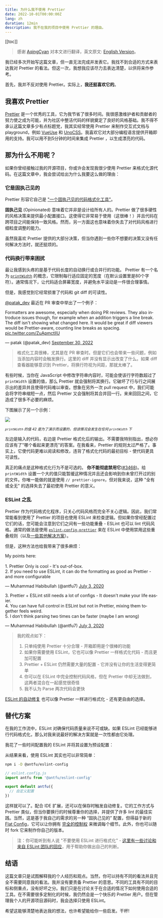 ```yaml
---
title: 为什么我不使用 Prettier
date: 2022-10-01T00:00:00Z
lang: zh
duration: 12min
description: 我不在我的项目中使用 Prettier 的理由。
---
```


[[toc]]

> 感谢 [AqingCyan](https://github.com/AqingCyan) 对本文进行翻译，英文原文: [English Version](/posts/why-not-prettier)。

我已经多次开始写这篇文章，但一直无法完成并发表它。我找不到合适的方式来表达我对 Prettier 的看法。但这一次，我想我应该尽力去表达清楚，以供将来作参考。

首先，我并不反对使用 Prettier。实际上，**我还挺喜欢它的**。

## 我喜欢 Prettier

[Prettier](https://prettier.io/) 是一个优秀的工具，它为我节省了很多时间。我很感激维护者和贡献者的努力使之成为可能，并为社区中整洁代码的样貌奠定了良好的风格基础。我不得不承认这篇文章多少有点标题党，我其实经常使用 Prettier 来制作交互式文档与 playground，例如 [VueUse](https://github.com/vueuse/vueuse/blob/c7dd1a48471d0a8b4f2b5a567baa12c24504eaee/scripts/utils.ts#L36-L46) 和 [UnoCSS](https://github.com/unocss/unocss/blob/7c332f235aff2045addb60c2668331a3ccfd1359/packages/inspector/client/composables/usePrettify.ts)。我喜欢它对大部分编程语言提供开箱即用的支持。我可以用不到5分钟的时间来集成 Prettier ，以生成漂亮的代码。

## 那为什么不用呢？

如果你曾经接触过我的开源项目，你或许会发现我很少使用 Prettier 来格式化源代码。在这篇文章中，我会尝试给出为什么我要这么做的理由：

### 它是固执己见的

Prettier 形容它自己是 ["一个固执己见的代码格式化工具"](https://github.com/prettier/prettier)。

**固执己见** (Opinionated) 意味着它并非是设计给所有人的。Prettier 做了很多硬性的风格决策来提供最小配置接口。这使得它非常易于使用（这很棒！）并且代码在跨项目之间能保持一致风格。然而，另一方面这也意味着你失去了对代码风格进行细粒度调整的能力。

虽然我喜欢 Prettier 提供的大部分决策，但当你遇到一些你不想要的决策又没有任何解决方法时，就还挺烦的。

### 代码换行带来困扰

最让我感到头疼的是基于代码长度的自动换行或合并行的功能。 Prettier 有一个名为 [`printWidth`](https://prettier.io/docs/en/options.html#print-width) 的概念，它限制每行适应固定的宽度（在默认设置里是80个字符）。通常情况下，让代码适合屏幕宽度，并避免水平滚动是一件很合理事情。

但是，我感觉到它经常损害了代码和 git diff 的可读性。

[@patak_dev](https://twitter.com/patak_dev) 最近在 PR 审查中举出了一个例子：

<Tweet>
<p lang="en" dir="ltr">Formatters are awesome, especially when doing PR reviews. They also introduce issues though, for example when an addition triggers a line break. The diff isn&#39;t showing what changed here. It would be great if diff viewers would be Prettier-aware, counting line breaks as spacing. <a href="https://t.co/ZuApmctllU">pic.twitter.com/ZuApmctllU</a></p>&mdash; patak (@patak_dev) <a href="https://twitter.com/patak_dev/status/1575784199767859200?ref_src=twsrc%5Etfw">September 30, 2022</a>
</Tweet>

> 格式化工具很棒，尤其是在 PR 审查时。但是它们也会带来一些问题，例如当添加内容时会触发换行。这里的 diff 并没有显示出改变了什么。如果 diff 查看器能够意识到 Prettier，将换行符视为间距，那就太棒了。

有些时候，当你在 JavaScript 中修改字符串内容时，可能会使该行字符数超过了 `printWidth` 设置的值，那么 Prettier 就会强制将其换行。它破坏了行与行之间展示出的差异并且使得代码难以审查。想象在另外一次 pull request 中，我们可能会将字符串缩短一点，然后 Prettier 又会强制将其合并回一行。来来回回之间，它造成了很多不必要的麻烦。

下图展示了另一个示例：

<a href="https://prettier.io/playground/#N4Igxg9gdgLgprEAuc0DOMAEBXNcBOamAvJgNoA6UmmwOe+AkgCZKYCMANPQVAIYBbOGwogAggBsAZgEs4mAMJ98QiTJh9RmAL6cqNOrgIs2AJm5H8-ISJABxGf0wAlCGgAWfKFt37aPJlZMAGYLBmthTFEAZXdsAHNMADk+ACNsHz1qf0sTTAAWMN5BSNFnPncBL0wAMXw+Bky-QwY8gFYiqxLbABU3d3kAGQBPbFSEJuyW4yCANk6I22iCeJkIZJkJCCllSYBdAG4qEE4QCAAHGDWoNGRQZXwIAHcABWUEW5Q+CSe+YdvTql6mAANZwGDREqDRxwZA7CR4QHAsEQ858MCOeLIGD4bBwU5wATjZjMODMQZeeLYPjxOA1CAqPgwK5QLFfbAwCAnEDuGACCQAdXc6jgaDRYDgyxu6hkADd1MNkOA0ACQI4GDAXvV4lU4d9ESAAFZoAAe0UxEjgAEVsBB4HqEfiQGjCAQlak0nAJNzzvhHDABTJmDB3Mh8uZnY88AL6uclb7RQRZbDTgBHW3wLUXT4gBoAWigcDJZO5+Dg6ZkZa1NN1SHhBrwAhk2NxTrQFutGdhdf1To0qUDwdDSAjOL4m0xCggAlrIFFbW5Rh6aU+9adsrxjCgpNg0TAfsuYm30Rgw0tDrw2m0QA" target="_blank">
<img src="/images/prettier-print-width.png" scale-110 block m="b--5!" />
</a>

<sup><em>`printWidth` 的值 42 是为了演示而设置的，但该情况会发生在任何 `printWidth` 下</em></sup>

左边是输入的代码，右边是 Prettier 格式化后的输出。不需要我特别指出，想必你应该有了"哪个看起来更漂亮"的答案。在我看来，Prettier 的规则太过严格了。事实上，它使代码更难以阅读和修改，违背了格式化代码的最初目标 - 使代码更具可读性。

真正的痛点是这种格式化行为不是可选的。 **你不能彻底禁用它**([#3468](https://github.com/prettier/prettier/issues/3468))。给 `printWidth` 设置一个大的值只能暂缓这种情况并且还会影响到你未曾打开过的别的文件。你唯一能做的就是使用 `// prettier-ignore`，但对我来说，这种 "全有或全无" 的选择失去了最初使用 Prettier 的意义。

### ESLint 之乱

Prettier 作为代码格式化程序，只关心代码风格而完全不关心逻辑。因此，我们常常能看到使用了 Prettier 的项目也使用 ESLint 来检查逻辑。但如果你曾经配置过它们的话，您可能会注意到它们之间有一些功能重叠 - ESLint 也可以 lint 代码风格。通常的做法是使用 [`eslint-config-prettier`](https://github.com/prettier/eslint-config-prettier) 来在 ESLint 中使用禁用这些重叠规则（以及[一些其他解决方案](https://prettier.io/docs/en/integrating-with-linters.html)）。

但是，这种方法也给我带来了很多麻烦：

<Tweet conversation="none">
<p lang="en" dir="ltr">My points here:<br><br>1. Prettier Only is cool - It&#39;s out-of-box.<br>2. If you need to use ESLint, it can do the formatting as good as Prettier - and more configurable</p>&mdash; Muhammad Habibullah (@antfu7) <a href="https://twitter.com/antfu7/status/1279149211523538944?ref_src=twsrc%5Etfw">July 3, 2020</a>
</Tweet>

<Tweet conversation="none">
<p lang="en" dir="ltr">3. Prettier + ESLint still needs a lot of configs - It doesn&#39;t make your life easier.<br>4. You can have full control in ESLint but not in Prettier, mixing them together feels weird.<br>5. I don&#39;t think parsing two times can be faster (maybe I am wrong)</p>&mdash; Muhammad Habibullah (@antfu7) <a href="https://twitter.com/antfu7/status/1279149212974776320?ref_src=twsrc%5Etfw">July 3, 2020</a>
</Tweet>

> 我的观点如下：
>
> 1. 只单纯使用 Prettier 十分合理 - 开箱即用是个很棒的功能
> 2. 如果你需要使用 ESLint，它也可以像 Prettier 一样格式化代码 - 而且更加可配置
> 3. Prettier + ESLint 仍然需要大量的配置 - 它并没有让你的生活变得更简单
> 4. 你可以在 ESLint 中完全控制代码风格，但在 Prettier 中却无法做到，这两者混合在一起感觉很奇怪
> 5. 我不认为 Parse 两次代码会更快

[ESLint 的自动修复](https://developer.ibm.com/articles/auto-fix-and-format-your-javascript-with-eslint/) 也可以像 Prettier 一样进行格式化 - 还有更自由的选择。

## 替代方案

在我的工作流中，ESLint 对确保代码质量来说不可或缺。如果 ESLint 已经能够进行代码格式化，那么对我来说最好的解决方案就是一次性都由它处理。

我花了一些时间配置我的 ESLint 并将其设置为预设配置：

<GitHubLink repo="antfu/eslint-config" name="@antfu/eslint-config" />

从结果来看，使用 ESLint 其实也可以非常简单：

```bash
npm i -D @antfu/eslint-config
```

```js
// eslint.config.js
import antfu from '@antfu/eslint-config'

export default antfu({
  // 自定义配置
})
```

这样就可以了。配合 IDE 扩展，还可以在保存时触发自动修复。它的工作方式与 Prettier 类似，但当你要换行的时候尊重你的选择，并提供了许多 lint 的最佳实践。当然，这是基于我自己的需求的另一种 “固执己见的” 配置，但得益于新的 [Flat Config](https://eslint.org/docs/latest/use/configure/configuration-files-new)，它可以让你拥有 [完全的控制权](https://github.com/antfu/eslint-config#customization) 来微调每个细节。此外，你也可以随时 fork 它来制作你自己的版本。

> 注：你可能听到有人说 "不要使用 ESLint 进行格式化" - [这里有一些讨论和来自 ESLint 团队的回应](https://github.com/eslint/eslint.org/issues/435)，用于帮助你做出自己的判断。

## 结语

这篇文章只是试图解释我的个人经历和观点。当然，你可以持有不同的看法并且完全不需要同意我的看法。我并没有要责备 Prettier 的意思。不同的工具有不同的目标和侧重点，没有好坏之分。我们只是在讨论关于在合适的情况下如何使用合适的工具。在不需要很多定制化的时候，我仍然会是一个快乐的 Prettier 用户。但在管理我个人的开源项目源码时，我会选择只使用 ESLint。

希望这能够清楚地表达我的想法，也许希望能给你一些启发。干杯!
